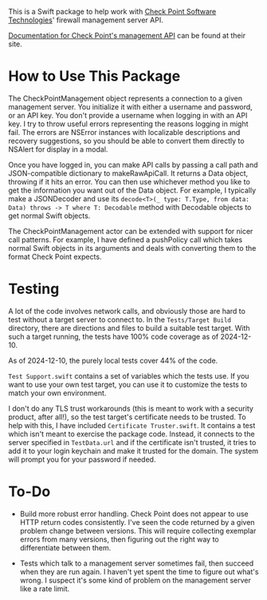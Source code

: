This is a Swift package to help work with [Check Point Software Technologies](https://www.checkpoint.com)'
firewall management server API.

[Documentation for Check Point's management API](https://sc1.checkpoint.com/documents/latest/APIs/index.html#introduction~v2%20)
can be found at their site.

How to Use This Package
========================================
The CheckPointManagement object represents a connection to a given management
server. You initialize it with either a username and password, or an API key.
You don't provide a username when logging in with an API key. I try to throw
useful errors representing the reasons logging in might fail. The errors are
NSError instances with localizable descriptions and recovery suggestions, so you
should be able to convert them directly to NSAlert for display in a modal.

Once you have logged in, you can make API calls by passing a call path and
JSON-compatible dictionary to makeRawApiCall. It returns a Data object, throwing
if it hits an error. You can then use whichever method you like to get the
information you want out of the Data object. For example, I typically make a
JSONDecoder and use its `decode<T>(_ type: T.Type, from data: Data) throws -> T
where T: Decodable` method with Decodable objects to get normal Swift objects.

The CheckPointManagement actor can be extended with support for nicer call
patterns. For example, I have defined a pushPolicy call which takes normal Swift
objects in its arguments and deals with converting them to the format Check
Point expects.

Testing
========================================
A lot of the code involves network calls, and obviously those are hard to test
without a target server to connect to. In the `Tests/Target Build` directory,
there are directions and files to build a suitable test target. With such a
target running, the tests have 100% code coverage as of 2024-12-10.

As of 2024-12-10, the purely local tests cover 44% of the code.

`Test Support.swift` contains a set of variables which the tests use. If you
want to use your own test target, you can use it to customize the tests to match
your own environment.

I don't do any TLS trust workarounds (this is meant to work with a security
product, after all!), so the test target's certificate needs to be trusted. To
help with this, I have included `Certificate Truster.swift`. It contains a test
which isn't meant to exercise the package code. Instead, it connects to the
server specified in `TestData.url` and if the certificate isn't trusted, it
tries to add it to your login keychain and make it trusted for the domain.
The system will prompt you for your password if needed.

To-Do
========================================
- Build more robust error handling. Check Point does not appear to use HTTP
return codes consistently. I've seen the code returned by a given problem change
between versions. This will require collecting exemplar errors from many
versions, then figuring out the right way to differentiate between them. 

- Tests which talk to a management server sometimes fail, then succeed when they
 are run again. I haven't yet spent the time to figure out what's wrong. I
 suspect it's some kind of problem on the management server like a rate limit.
